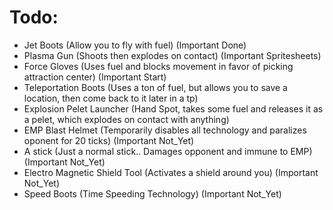 # Todo:
- Jet Boots (Allow you to fly with fuel)      (Important Done)
- Plasma Gun (Shoots then explodes on contact)      (Important Spritesheets)
- Force Gloves (Uses fuel and blocks movement in favor of picking attraction center)       (Important Start)
- Teleportation Boots (Uses a ton of fuel, but allows you to save a location, then come back to it later in a tp)
- Explosion Pelet Launcher (Hand Spot, takes some fuel and releases it as a pelet, which explodes on contact with anything)
- EMP Blast Helmet (Temporarily disables all technology and paralizes oponent for 20 ticks)    (Important Not_Yet)
- A stick (Just a normal stick.. Damages opponent and immune to EMP)              (Important Not_Yet)
- Electro Magnetic Shield Tool (Activates a shield around you)           (Important Not_Yet)
- Speed Boots (Time Speeding Technology)                (Important Not_Yet)